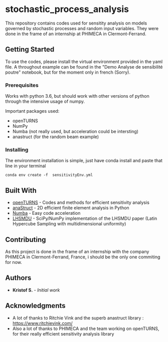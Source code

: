 # stochastic_process_analysis

This repository contains codes used for sensitity analysis on models governed by stochastic processes and random input variables. 
They were done in the frame of an internship at PHIMECA in Clermont-Ferrand.

## Getting Started

To use the codes, please install the virtual environment provided in the yaml file. A throughout example can be found in the 
"Demo Analyse de sensibilité poutre" notebook, but for the moment only in french (Sorry).

### Prerequisites

Works with python 3.6, but should work with other versions of python through the intensive usage of numpy.

Important packages used:
 - openTURNS
 - NumPy
 - Numba (not really used, but acceleration could be intersting)
 - anastruct (for the random beam example)

### Installing

The environment installation is simple, just have conda install and paste that line in your terminal
```
conda env create -f  sensitivityEnv.yml
```

## Built With

* [openTURNS](https://github.com/openturns/openturns) - Codes and methods for efficient sensitivity analysis
* [anaStruct](https://github.com/ritchie46/anaStruct) - 2D efficient finite element analysis in Python
* [Numba](https://numba.pydata.org/)                  - Easy code acceleration 
* [LHSMDU](https://github.com/sahilm89/lhsmdu)        - SciPy/NumPy implementation of the LHSMDU paper (Latin Hypercube Sampling with multidimensional uniformity)

## Contributing

As this project is done in the frame of an internship with the company PHIMECA in Clermont-Ferrand, France, i should be the only one commiting for now.

## Authors

* **Kristof S.** - *Initial work* 

## Acknowledgments

* A lot of thanks to Ritchie Vink and the superb anastruct library : https://www.ritchievink.com/
* Also a lot of thanks to PHIMECA and the team working on openTURNS, for their really efficient sensitivity analysis library
